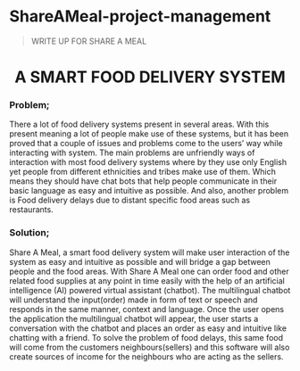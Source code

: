 # ShareAMeal-project-management

> WRITE UP FOR SHARE A MEAL
  
 ## <h1 align="center">A SMART FOOD DELIVERY SYSTEM </h1>
  
### Problem; 
 There a lot of food delivery systems present in several areas. With this present meaning a lot of people make use of these systems, but it has been proved that a couple of issues and problems come to the users’ way while interacting with system. 
The main problems are unfriendly ways of interaction with most food delivery systems where by they use only English yet people from different ethnicities and tribes make use of them. Which means they should have chat bots that help people communicate in their basic language as easy and intuitive as possible. And also, another problem is Food delivery delays due to distant specific food areas such as restaurants.

### Solution;
 Share A Meal, a smart food delivery system will make user interaction of the system as easy and intuitive as possible and will bridge a gap between people and the food areas. 
With Share A Meal one can order food and other related food supplies at any point in time easily with the help of an artificial intelligence (AI) powered  virtual assistant (chatbot). 
The multilingual chatbot will understand the input(order) made in form of text or speech and responds in the same manner, context and language. Once the user opens the application the multilingual chatbot will appear, the user starts a conversation with the chatbot and places an order as easy and intuitive like chatting with a friend.
 To solve the problem of food delays, this same food will come from the customers  neighbours(sellers)  and this software will also create sources of income for the neighbours who are acting as the sellers. 
